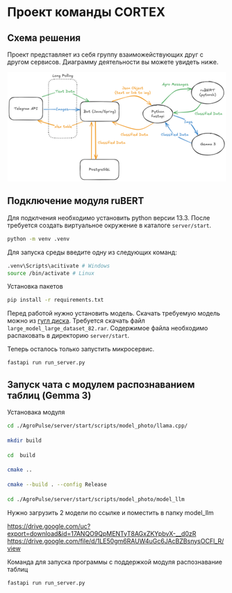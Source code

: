 # Проект команды CORTEX

## Схема решения

Проект представляет из себя группу взаиможействующих друг с другом сервисов. Диаграмму деятельности вы можете увидеть ниже.

![image](https://github.com/CORTEXIES/AgroPulse/blob/f5cecbee73ec14ac9a7215ab59859a15d84ff16c/assets/structure.png?raw=true)

## Подключение модуля ruBERT

Для подклчения необходимо установить python версии 13.3. После требуется создать виртуальное окружение в каталоге `server/start`.

```bash
python -m venv .venv
```

Для запуска среды введите одну из следующих команд:

```bash
.venv\Scripts\acitivate # Windows
source /bin/activate # Linux
```

Установка пакетов

```bash
pip install -r requirements.txt
```

Перед работой нужно установить модель. Скачать требуемую модель можно из [гугл диска](https://drive.google.com/drive/folders/17xnq0CM1wI_t5sfi8MtXsXZSVBRLZTtr?hl=ru). Требуется скачать файл `large_model_large_dataset_82.rar`. Содержимое файла необходимо распаковать в директорию `server/start`.

Теперь осталось только запустить микросервис.

```bash
fastapi run run_server.py
```


## Запуск чата с модулем распознаванием таблиц (Gemma 3)

Установака модуля 

```bash
cd ./AgroPulse/server/start/scripts/model_photo/llama.cpp/ 

mkdir build

cd  build

cmake ..

cmake --build . --config Release

cd ./AgroPulse/server/start/scripts/model_photo/model_llm
```

Нужно загрузить 2 модели по ссылке  и поместить в папку model_llm

https://drive.google.com/uc?export=download&id=17ANQO9QpMENTyT8AGxZKYpbvX-__d0zR
https://drive.google.com/file/d/1LE50gm6RAUW4uGc6JAcBZBsnysOCFl_R/view

Команда для запуска программы с поддержкой модуля распознавание таблиц

```bash
fastapi run run_server.py
```